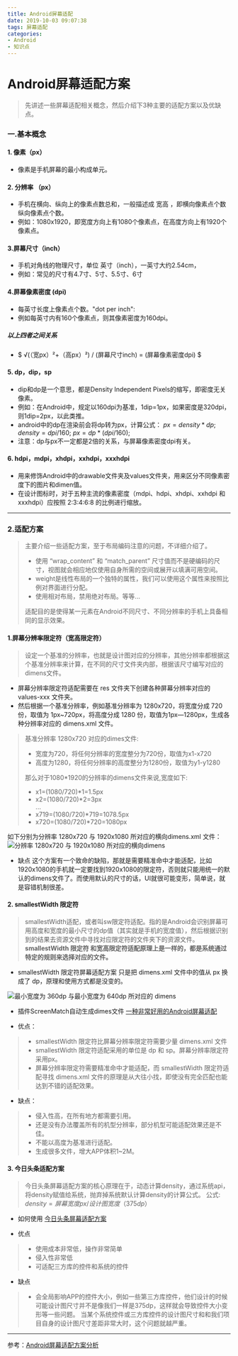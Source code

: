 ```yaml
---
title: Android屏幕适配
date: 2019-10-03 09:07:38
tags: 屏幕适配
categories: 
- Android
- 知识点
---
```


# Android屏幕适配方案


> 先讲述一些屏幕适配相关概念，然后介绍下3种主要的适配方案以及优缺点。
### 一.基本概念
#### 1. 像素（px）
-  像素是手机屏幕的最小构成单元。
#### 2. 分辨率 （px）
-  手机在横向、纵向上的像素点数总和，一般描述成 宽高 ，即横向像素点个数纵向像素点个数。
-  例如：1080x1920，即宽度方向上有1080个像素点，在高度方向上有1920个像素点。
#### 3.屏幕尺寸（inch）
- 手机对角线的物理尺寸，单位 英寸（inch），一英寸大约2.54cm，
- 例如：常见的尺寸有4.7寸、5寸、5.5寸、6寸
#### 4.屏幕像素密度 (dpi)
- 每英寸长度上像素点个数。"dot per inch":
- 例如每英寸内有160个像素点，则其像素密度为160dpi。
##### 以上四者之间关系
- $ √(（宽px）²+（高px）²)  /  (屏幕尺寸inch) = (屏幕像素密度dpi) $ 
#### 5. dp，dip，sp
- dip和dp是一个意思，都是Density Independent Pixels的缩写，即密度无关像素。
- 例如：在Android中，规定以160dpi为基准，1dip=1px，如果密度是320dpi，则1dip=2px，以此类推。
- android中的dp在渲染前会将dp转为px，计算公式：
 $px = density * dp;$
 $density = dpi / 160;$
 $px = dp * (dpi / 160);$
- 注意：dp与px不一定都是2倍的关系，与屏幕像素密度dpi有关。
#### 6. hdpi，mdpi，xhdpi，xxhdpi，xxxhdpi
- 用来修饰Android中的drawable文件夹及values文件夹，用来区分不同像素密度下的图片和dimen值。
- 在设计图标时，对于五种主流的像素密度（mdpi、hdpi、xhdpi、xxhdpi 和 xxxhdpi）应按照 2:3:4:6:8 的比例进行缩放。

-----

### 2.适配方案
> 主要介绍一些适配方案，至于布局编码注意的问题，不详细介绍了。
> - 使用 “wrap_content” 和 “match_parent” 尺寸值而不是硬编码的尺寸，视图就会相应地仅使用自身所需的空间或展开以填满可用空间。
> - weight是线性布局的一个独特的属性，我们可以使用这个属性来按照比例对界面进行分配。
> - 使用相对布局，禁用绝对布局。等等...
>
> 适配目的是使得某一元素在Android不同尺寸、不同分辨率的手机上具备相同的显示效果。

#### 1.屏幕分辨率限定符（宽高限定符）
> 设定一个基准的分辨率，也就是设计图对应的分辨率，其他分辨率都根据这个基准分辨率来计算，在不同的尺寸文件夹内部，根据该尺寸编写对应的dimens文件。

- 屏幕分辨率限定符适配需要在 res 文件夹下创建各种屏幕分辨率对应的 values-xxx 文件夹。
- 然后根据一个基准分辨率，例如基准分辨率为 1280x720，将宽度分成 720 份，取值为 1px~720px，将高度分成 1280 份，取值为1px—1280px，生成各种分辨率对应的 dimens.xml 文件。
> 基准分辨率 1280x720 对应的dimes文件:
> -  宽度为720，将任何分辨率的宽度整分为720份，取值为x1-x720
> - 高度为1280，将任何分辨率的高度整分为1280份，取值为y1-y1280
>
> 那么对于1080*1920的分辨率的dimens文件来说,宽度如下:
> - x1=(1080/720)*1=1.5px 
> - x2=(1080/720)*2=3px   
> ...
> - x719=(1080/720)*719=1078.5px
> - x720=(1080/720)*720=1080px

如下分别为分辨率 1280x720 与 1920x1080 所对应的横向dimens.xml 文件：
![分辨率 1280x720 与 1920x1080 所对应的横向dimens](/images/dimens_01.jpg)

- 缺点
这个方案有一个致命的缺陷，那就是需要精准命中才能适配，比如1920x1080的手机就一定要找到1920x1080的限定符，否则就只能用统一的默认的dimens文件了。而使用默认的尺寸的话，UI就很可能变形，简单说，就是容错机制很差。

#### 2. smallestWidth 限定符 
> smallestWidth适配，或者叫sw限定符适配。指的是Android会识别屏幕可用高度和宽度的最小尺寸的dp值（其实就是手机的宽度值），然后根据识别到的结果去资源文件中寻找对应限定符的文件夹下的资源文件。
> **smallestWidth 限定符 和宽高限定符适配原理上是一样的，都是系统通过特定的规则来选择对应的文件。**

- smallestWidth 限定符屏幕适配方案 只是把 dimens.xml 文件中的值从 px 换成了 dp，原理和使用方式都是没变的。

![最小宽度为 360dp 与最小宽度为 640dp 所对应的 dimens](/images/dimens_02.jpg)

- 插件ScreenMatch自动生成dimes文件
[一种非常好用的Android屏幕适配](https://www.jianshu.com/p/1302ad5a4b04)

- 优点：
> - smallestWidth 限定符比屏幕分辨率限定符需要少量 dimens.xml 文件
> - smallestWidth 限定符适配采用的单位是 dp 和 sp。屏幕分辨率限定符采用px。
> - 屏幕分辨率限定符需要精准命中才能适配，而 smallestWidth 限定符适配寻找 dimens.xml 文件的原理是从大往小找，即使没有完全匹配也能达到不错的适配效果。

- 缺点：
> - 侵入性高，在所有地方都需要引用。
> - 还是没有办法覆盖所有的机型分辨率，部分机型可能适配效果还是不佳。
> - 不能以高度为基准进行适配。
> - 生成很多文件，增大APP体积1~2M。

#### 3. 今日头条适配方案
> 今日头条屏幕适配方案的核心原理在于，动态计算density，通过系统api，将density赋值给系统，抛弃掉系统默认计算density的计算公式。
> 公式: $density = 屏幕宽度px / 设计图宽度（375dp）$

- 如何使用
[今日头条屏幕适配方案](https://blog.csdn.net/wang_yong_hui_1234/article/details/82113714)

- 优点
> - 使用成本非常低，操作非常简单
> - 侵入性非常低
> - 可适配三方库的控件和系统的控件
- 缺点
> - 会全局影响APP的控件大小，例如一些第三方库控件，他们设计的时候可能设计图尺寸并不是像我们一样是375dp，这样就会导致控件大小变形等一些问题。
> 当某个系统控件或三方库控件的设计图尺寸和和我们项目自身的设计图尺寸差距非常大时，这个问题就越严重。

------

参考：[Android屏幕适配方案分析](https://cloud.tencent.com/developer/article/1426238)
